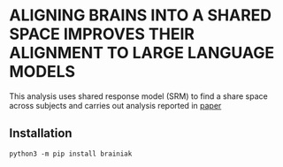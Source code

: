 # **ALIGNING BRAINS INTO A SHARED SPACE IMPROVES THEIR ALIGNMENT TO LARGE LANGUAGE MODELS**

This analysis uses shared response model (SRM) to find a share space across subjects and carries out analysis reported in [paper](https://openreview.net/pdf?id=vE8Vn6DM0y) 

## Installation

`python3 -m pip install brainiak`
